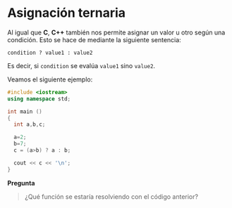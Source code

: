 Asignación ternaria
====

Al igual que **C**, **C++** también nos permite asignar un valor u otro según una condición. Esto se hace de mediante la siguiente sentencia:

`condition ? value1 : value2`

Es decir, si `condition` se evalúa `value1` sino `value2`.

Veamos el siguiente ejemplo:

```cpp
#include <iostream>
using namespace std;

int main ()
{
  int a,b,c;

  a=2;
  b=7;
  c = (a>b) ? a : b;

  cout << c << '\n';
}
```

**Pregunta**
> ¿Qué función se estaría resolviendo con el código anterior?
